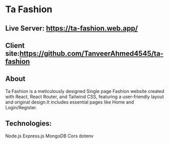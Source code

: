# Ta Fashion

## Live Server: https://ta-fashion.web.app/

## Client site:https://github.com/TanveerAhmed4545/ta-fashion

## About

Ta Fashion is a meticulously designed Single page Fashion website created with React, React Router, and Tailwind CSS, featuring a user-friendly layout and original design.It includes essential pages like Home and Login/Register.

## Technologies:

Node.js Express.js MongoDB Cors dotenv
